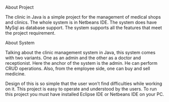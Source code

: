 About Project


The clinic in Java is a simple project for the management of medical shops and clinics. The whole system is in Netbeans IDE. The system does have MySql as database support. The system supports all the features that meet the project requirement.

About System


Talking about the clinic management system in Java, this system comes with two variants. One as an admin and the other as a doctor and receptionist. Here the anchor of the system is the admin. He can perform CRUD operations. Also, from the employee side, one can buy and sell medicine.

Design of this is so simple that the user won’t find difficulties while working on it. This project is easy to operate and understood by the users. To run this project you must have installed Eclipse IDE or Netbeans IDE on your PC.
